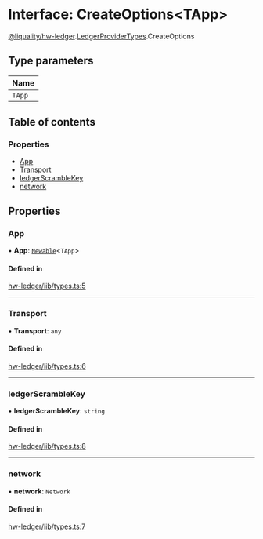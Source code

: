 # Interface: CreateOptions<TApp\>

[@liquality/hw-ledger](../wiki/@liquality.hw-ledger).[LedgerProviderTypes](../wiki/@liquality.hw-ledger.LedgerProviderTypes).CreateOptions

## Type parameters

| Name |
| :------ |
| `TApp` |

## Table of contents

### Properties

- [App](../wiki/@liquality.hw-ledger.LedgerProviderTypes.CreateOptions#app)
- [Transport](../wiki/@liquality.hw-ledger.LedgerProviderTypes.CreateOptions#transport)
- [ledgerScrambleKey](../wiki/@liquality.hw-ledger.LedgerProviderTypes.CreateOptions#ledgerscramblekey)
- [network](../wiki/@liquality.hw-ledger.LedgerProviderTypes.CreateOptions#network)

## Properties

### App

• **App**: [`Newable`](../wiki/@liquality.hw-ledger.LedgerProviderTypes#newable)<`TApp`\>

#### Defined in

[hw-ledger/lib/types.ts:5](https://github.com/liquality/chainabstractionlayer/blob/9cc13847/packages/hw-ledger/lib/types.ts#L5)

___

### Transport

• **Transport**: `any`

#### Defined in

[hw-ledger/lib/types.ts:6](https://github.com/liquality/chainabstractionlayer/blob/9cc13847/packages/hw-ledger/lib/types.ts#L6)

___

### ledgerScrambleKey

• **ledgerScrambleKey**: `string`

#### Defined in

[hw-ledger/lib/types.ts:8](https://github.com/liquality/chainabstractionlayer/blob/9cc13847/packages/hw-ledger/lib/types.ts#L8)

___

### network

• **network**: `Network`

#### Defined in

[hw-ledger/lib/types.ts:7](https://github.com/liquality/chainabstractionlayer/blob/9cc13847/packages/hw-ledger/lib/types.ts#L7)
